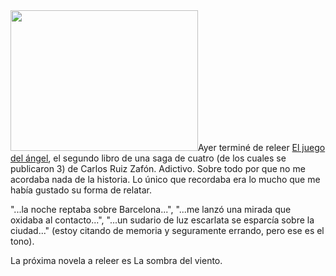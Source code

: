 <html><body><a href="/wp-content/uploads/2012/10/El_juego_del_angel__portada.jpg"><img class="alignright size-medium wp-image-4188" title="El juego del ángel" src="/wp-content/uploads/2012/10/El_juego_del_angel__portada-300x225.jpg" alt="" width="300" height="225"></a>Ayer terminé de releer <a href="http://es.wikipedia.org/wiki/El_juego_del_%C3%A1ngel" target="_blank">El juego del ángel</a>, el segundo libro de una saga de cuatro (de los cuales se publicaron 3) de Carlos Ruiz Zafón. Adictivo. Sobre todo por que no me acordaba nada de la historia. Lo único que recordaba era lo mucho que me había gustado su forma de relatar.



"...la noche reptaba sobre Barcelona...", "...me lanzó una mirada que oxidaba al contacto...", "...un sudario de luz escarlata se esparcía sobre la ciudad..." (estoy citando de memoria y seguramente errando, pero ese es el tono).



La próxima novela a releer es La sombra del viento.



 </body></html>